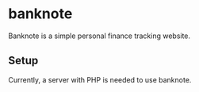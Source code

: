 # banknote


Banknote is a simple personal finance tracking website.



## Setup

Currently, a server with PHP is needed to use banknote.


